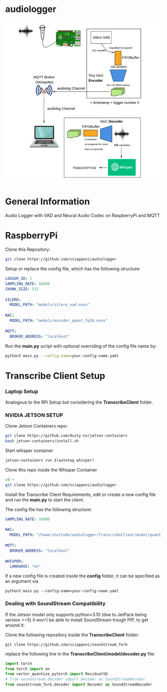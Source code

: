 # audiologger
![alt text](https://github.com/sciapponi/audiologger/blob/main/img/diagram-20241121.png)
# General Information
Audio Logger with VAD and Neural Audio Codec on RaspberryPi and MQTT
# RaspberryPi

Clone this Repository:
```bash
git clone https://github.com/sciapponi/audiologger
```
Setup or replace the config file, which has the following structure:
```yaml
LOGGER_ID: 1
SAMPLING_RATE: 16000
CHUNK_SIZE: 512

SILERO:
  MODEL_PATH: "models/silero_vad.onnx"

NAC:
  MODEL_PATH: "models/encoder_quant_fp16.onnx"

MQTT:
  BROKER_ADDRESS: "localhost"
```

Run the **main.py** script with optional overriding of the config file name by:

```bash
python3 main.py --config-name=your-config-name.yaml
```
# Transcribe Client Setup
### Laptop Setup
Analogous to the RPi Setup but considering the **TranscribeClient** folder.
### NVIDIA JETSON SETUP

Clone Jetson Containers repo:
```bash
git clone https://github.com/dusty-nv/jetson-containers
bash jetson-containers/install.sh
```
Start whisper container
```bash
jetson-containers run $(autotag whisper)
```
Clone this repo inside the Whisper Container
```bash
cd ~
git clone https://github.com/sciapponi/audiologger
```

Install the Transcribe Client Requirements, edit or create a new config file and run the **main.py** to start the client.

The config file has the following structure:

```yaml
SAMPLING_RATE: 16000

NAC:
  MODEL_PATH: "/home/ste/Code/audiologger/TranscribeClient/model/quant_decoder_components.ckpt"

MQTT:
  BROKER_ADDRESS: "localhost"

WHISPER:
  LANGUAGE: "en"
```

If a new config file is created inside the **config** folder, it can be specified as an argument via

```
python3 main.py --config-name=your-config-name.yaml
```
### Dealing with SoundStream Compatibility

If the Jetson model only supports python<3.10 (due to JetPack being version <=5) it won't be able to install SoundStream trough PIP, to get around it:

Clone the following repository inside the **TranscribeClient** folder:
```
git clone https://github.com/sciapponi/soundstream_fork
```

replace the following line in the **TranscribeClient/model/decoder.py** file:

```python
import torch
from torch import nn
from vector_quantize_pytorch import ResidualVQ
# from soundstream.decoder import Decoder as SoundStreamDecoder
from soundstream_fork.decoder import Decoder as SoundStreamDecoder
```




